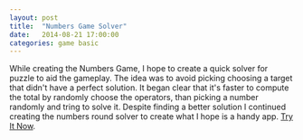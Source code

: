 ```yaml
---
layout: post
title:  "Numbers Game Solver"
date:   2014-08-21 17:00:00
categories: game basic
---
```


While creating the Numbers Game, I hope to create a quick solver for puzzle to aid the gameplay. The idea was to avoid picking choosing a target that didn't have a perfect solution. It began clear that it's faster to compute the total by randomly choose the operators, than picking a number randomly and tring to solve it. Despite finding a better solution I continued creating the numbers round solver to create what I hope is a handy app. [Try It Now][play-link].


[play-link]: /numbers-solver/
